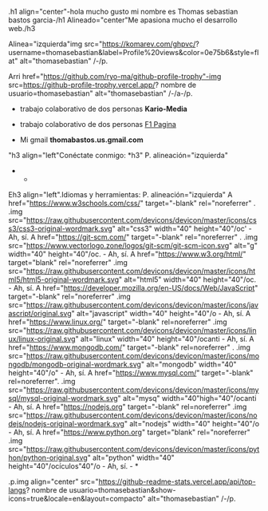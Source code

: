 .h1 align="center"-hola mucho gusto mi nombre es Thomas sebastian bastos garcia-/h1
Alineado="center"Me apasiona mucho el desarrollo web./h3

Alinea="izquierda"img src="https://komarev.com/ghpvc/? username=thomasebastian&label=Profile%20views&color=0e75b6&style=flat" alt="thomasebastian" /-/p.

Arri href="https://github.com/ryo-ma/github-profile-trophy"-img src=https://github-profile-trophy.vercel.app/? nombre de usuario=thomasebastian" alt="thomasebastian" /-/a-/p.

- trabajo colaborativo de dos personas **Kario-Media**

- trabajo colaborativo de dos personas [F1 Pagina](https://juansantoyoj.github.io/Proyecto-S1-JavaScript-BastosThomasSantoyoJuan/)

- Mi gmail **thomabastos.us.gmail.com**

"h3 align="left"Conéctate conmigo: *h3"
P. alineación="izquierda"
- *

Eh3 align="left".Idiomas y herramientas:
P. alineación="izquierda" A href="https://www.w3schools.com/css/" target="-blank" rel="noreferrer" . .img src="https://raw.githubusercontent.com/devicons/devicon/master/icons/css3/css3-original-wordmark.svg" alt="css3" width="40" height="40"/oc' - Ah, sí. A href="https://git-scm.com/" target="-blank" rel="noreferrer" . .img src="https://www.vectorlogo.zone/logos/git-scm/git-scm-icon.svg" alt="g" width="40" height="40"/oc. - Ah, sí. A href="https://www.w3.org/html/" target="blank" rel="noreferrer" .img src="https://raw.githubusercontent.com/devicons/devicon/master/icons/html5/html5-original-wordmark.svg" alt="html5" width="40" height="40"/oc. - Ah, sí. A href="https://developer.mozilla.org/en-US/docs/Web/JavaScript" target="-blank" rel="noreferrer" .img src="https://raw.githubusercontent.com/devicons/devicon/master/icons/javascript/original.svg" alt="javascript" width="40" height="40"/o - Ah, sí. A href="https://www.linux.org/" target="-blank" rel=noreferrer" .img src="https://raw.githubusercontent.com/devicons/devicon/master/icons/linux/linux-original.svg" alt="linux" width="40" height="40"/ocanti - Ah, sí. A href="https://www.mongodb.com/" target="-blank" rel=noreferrer" . .img src="https://raw.githubusercontent.com/devicons/devicon/master/icons/mongodb/mongodb-original-wordmark.svg" alt="mongodb" width="40" height="40"/o" - Ah, sí. A href="https://www.mysql.com/" target="-blank" rel=noreferrer". .img src="https://raw.githubusercontent.com/devicons/devicon/master/icons/mysql/mysql-original-wordmark.svg" alt="mysq" width="40"high="40"/ocanti - Ah, sí. A href="https://nodejs.org" target="-blank" rel=noreferrer" .img src="https://raw.githubusercontent.com/devicons/devicon/master/icons/nodejs/nodejs-original-wordmark.svg" alt="nodejs" width="40" height="40"/o - Ah, sí. A href="https://www.python.org" target="blank" rel="noreferrer" .img src="https://raw.githubusercontent.com/devicons/devicon/master/icons/python/python-original.svg" alt="python" width="40" height="40"/ocículos"40"/o - Ah, sí. - *

.p.img align="center" src="https://github-readme-stats.vercel.app/api/top-langs? nombre de usuario=thomasebastian&show-icons=true&locale=en&layout=compacto" alt="thomasebastian" /-/p.
